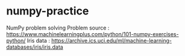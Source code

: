 # numpy-practice
NumPy problem solving 
Problem source : https://www.machinelearningplus.com/python/101-numpy-exercises-python/
Iris data : https://archive.ics.uci.edu/ml/machine-learning-databases/iris/iris.data
